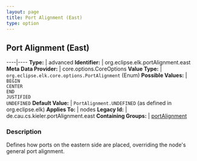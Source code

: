 ```yaml
---
layout: page
title: Port Alignment (East)
type: option
---
```

## Port Alignment (East)

----|----
**Type:** | advanced
**Identifier:** | org.eclipse.elk.portAlignment.east
**Meta Data Provider:** | core.options.CoreOptions
**Value Type:** | `org.eclipse.elk.core.options.PortAlignment` (Enum)
**Possible Values:** | `BEGIN`<br>`CENTER`<br>`END`<br>`JUSTIFIED`<br>`UNDEFINED`
**Default Value:** | `PortAlignment.UNDEFINED` (as defined in org.eclipse.elk)
**Applies To:** | nodes
**Legacy Id:** | de.cau.cs.kieler.portAlignment.east
**Containing Groups:** | [portAlignment](org-eclipse-elk-portAlignment)

### Description

Defines how ports on the eastern side are placed, overriding the node's general port alignment.
